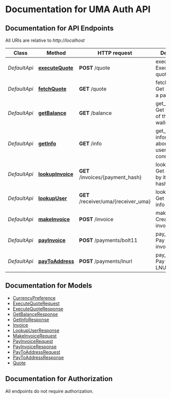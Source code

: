 # Documentation for UMA Auth API

<a name="documentation-for-api-endpoints"></a>
## Documentation for API Endpoints

All URIs are relative to *http://localhost*

| Class | Method | HTTP request | Description |
|------------ | ------------- | ------------- | -------------|
| *DefaultApi* | [**executeQuote**](Apis/DefaultApi.md#executequote) | **POST** /quote | execute_quote: Execute a quote |
*DefaultApi* | [**fetchQuote**](Apis/DefaultApi.md#fetchquote) | **GET** /quote | fetch_quote: Get a quote for a payment |
*DefaultApi* | [**getBalance**](Apis/DefaultApi.md#getbalance) | **GET** /balance | get_balance: Get the balance of the user's wallet |
*DefaultApi* | [**getInfo**](Apis/DefaultApi.md#getinfo) | **GET** /info | get_info: Get information about the user's wallet connection |
*DefaultApi* | [**lookupInvoice**](Apis/DefaultApi.md#lookupinvoice) | **GET** /invoices/{payment_hash} | lookup_invoice: Get an invoice by its payment hash |
*DefaultApi* | [**lookupUser**](Apis/DefaultApi.md#lookupuser) | **GET** /receiver/uma/{receiver_uma} | lookup_user: Get receiver info by UMA |
*DefaultApi* | [**makeInvoice**](Apis/DefaultApi.md#makeinvoice) | **POST** /invoice | make_invoice: Create a new invoice |
*DefaultApi* | [**payInvoice**](Apis/DefaultApi.md#payinvoice) | **POST** /payments/bolt11 | pay_invoice: Pay a bolt11 invoice |
*DefaultApi* | [**payToAddress**](Apis/DefaultApi.md#paytoaddress) | **POST** /payments/lnurl | pay_to_address: Pay to an LNURL address |


<a name="documentation-for-models"></a>
## Documentation for Models

 - [CurrencyPreference](./Models/CurrencyPreference.md)
 - [ExecuteQuoteRequest](./Models/ExecuteQuoteRequest.md)
 - [ExecuteQuoteResponse](./Models/ExecuteQuoteResponse.md)
 - [GetBalanceResponse](./Models/GetBalanceResponse.md)
 - [GetInfoResponse](./Models/GetInfoResponse.md)
 - [Invoice](./Models/Invoice.md)
 - [LookupUserResponse](./Models/LookupUserResponse.md)
 - [MakeInvoiceRequest](./Models/MakeInvoiceRequest.md)
 - [PayInvoiceRequest](./Models/PayInvoiceRequest.md)
 - [PayInvoiceResponse](./Models/PayInvoiceResponse.md)
 - [PayToAddressRequest](./Models/PayToAddressRequest.md)
 - [PayToAddressResponse](./Models/PayToAddressResponse.md)
 - [Quote](./Models/Quote.md)


<a name="documentation-for-authorization"></a>
## Documentation for Authorization

All endpoints do not require authorization.
